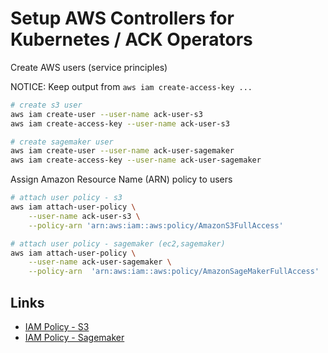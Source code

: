 # Setup AWS Controllers for Kubernetes / ACK Operators

Create AWS users (service principles)

NOTICE: Keep output from `aws iam create-access-key ...`

```sh
# create s3 user
aws iam create-user --user-name ack-user-s3
aws iam create-access-key --user-name ack-user-s3
```

```sh
# create sagemaker user
aws iam create-user --user-name ack-user-sagemaker
aws iam create-access-key --user-name ack-user-sagemaker
```

Assign Amazon Resource Name (ARN) policy to users

```sh
# attach user policy - s3
aws iam attach-user-policy \
    --user-name ack-user-s3 \
    --policy-arn 'arn:aws:iam::aws:policy/AmazonS3FullAccess'
```

```sh
# attach user policy - sagemaker (ec2,sagemaker)
aws iam attach-user-policy \
    --user-name ack-user-sagemaker \
    --policy-arn  'arn:aws:iam::aws:policy/AmazonSageMakerFullAccess'
```

## Links

- [IAM Policy - S3 ](https://github.com/aws-controllers-k8s/s3-controller/blob/main/config/iam/recommended-policy-arn)
- [IAM Policy - Sagemaker](https://github.com/aws-controllers-k8s/sagemaker-controller/blob/main/config/iam/recommended-policy-arn)
